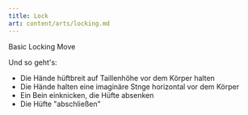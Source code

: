 ```yaml
---
title: Lock
art: content/arts/locking.md
---
```


Basic Locking Move

Und so geht's:

* Die Hände hüftbreit auf Taillenhöhe vor dem Körper halten
* Die Hände halten eine imaginäre Stnge horizontal vor dem Körper
* Ein Bein einknicken, die Hüfte absenken
* Die Hüfte "abschließen"
